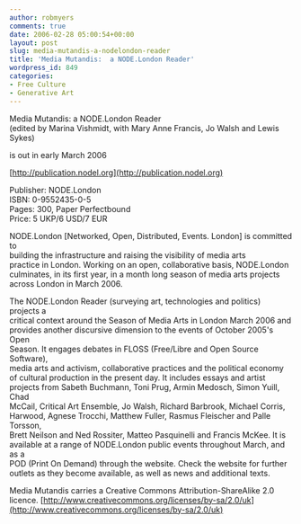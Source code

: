 ```yaml
---
author: robmyers
comments: true
date: 2006-02-28 05:00:54+00:00
layout: post
slug: media-mutandis-a-nodelondon-reader
title: 'Media Mutandis:  a NODE.London Reader'
wordpress_id: 849
categories:
- Free Culture
- Generative Art
---
```


Media Mutandis: a NODE.London Reader  
(edited by Marina Vishmidt, with Mary Anne Francis, Jo Walsh and Lewis  
Sykes)  
  
is out in early March 2006  
  
[http://publication.nodel.org](http://publication.nodel.org)  
  
Publisher: NODE.London  
ISBN: 0-9552435-0-5  
Pages: 300, Paper Perfectbound  
Price: 5 UKP/6 USD/7 EUR  
  
  
NODE.London [Networked, Open, Distributed, Events. London] is committed to  
building the infrastructure and raising the visibility of media arts  
practice in London. Working on an open, collaborative basis, NODE.London  
culminates, in its first year, in a month long season of media arts projects  
across London in March 2006.  
  
The NODE.London Reader (surveying art, technologies and politics) projects a  
critical context around the Season of Media Arts in London March 2006 and  
provides another discursive dimension to the events of October 2005's Open  
Season. It engages debates in FLOSS (Free/Libre and Open Source Software),  
media arts and activism, collaborative practices and the political economy  
of cultural production in the present day. It includes essays and artist  
projects from Sabeth Buchmann, Toni Prug, Armin Medosch, Simon Yuill, Chad  
McCail, Critical Art Ensemble, Jo Walsh, Richard Barbrook, Michael Corris,  
Harwood, Agnese Trocchi, Matthew Fuller, Rasmus Fleischer and Palle Torsson,  
Brett Neilson and Ned Rossiter, Matteo Pasquinelli and Francis McKee. It is  
available at a range of NODE.London public events throughout March, and as a  
POD (Print On Demand) through the website. Check the website for further  
outlets as they become available, as well as news and additional texts.  
  
Media Mutandis carries a Creative Commons Attribution-ShareAlike 2.0  
licence. [http://www.creativecommons.org/licenses/by-sa/2.0/uk](http://www.creativecommons.org/licenses/by-sa/2.0/uk)  


